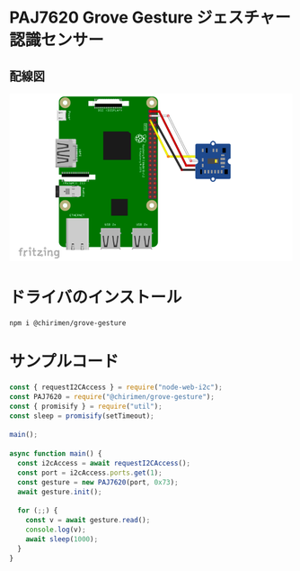 # PAJ7620 Grove Gesture ジェスチャー認識センサー

## 配線図

![配線図](./schematic.png "schematic")

# ドライバのインストール

```
npm i @chirimen/grove-gesture
```

# サンプルコード

```javascript
const { requestI2CAccess } = require("node-web-i2c");
const PAJ7620 = require("@chirimen/grove-gesture");
const { promisify } = require("util");
const sleep = promisify(setTimeout);

main();

async function main() {
  const i2cAccess = await requestI2CAccess();
  const port = i2cAccess.ports.get(1);
  const gesture = new PAJ7620(port, 0x73);
  await gesture.init();

  for (;;) {
    const v = await gesture.read();
    console.log(v);
    await sleep(1000);
  }
}
```
